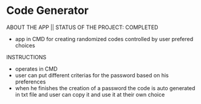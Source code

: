 # Code Generator
ABOUT THE APP || STATUS OF THE PROJECT: COMPLETED
- app in CMD for creating randomized codes controlled by user prefered choices  

INSTRUCTIONS
- operates in CMD
- user can put different criterias for the password based on his preferences
- when he finishes the creation of a password the code is auto generated in txt file and user can copy it and use it at their own choice 


